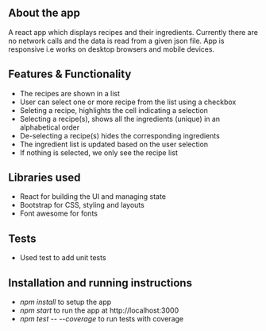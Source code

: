 ## About the app
A react app which displays recipes and their ingredients. Currently there are no network calls and the data is read from a given json file. App is responsive i.e works on desktop browsers and mobile devices.

## Features & Functionality
* The recipes are shown in a list
* User can select one or more recipe from the list using a checkbox
* Seleting a recipe, highlights the cell indicating a selection
* Selecting a recipe(s), shows all the ingredients (unique) in an alphabetical order
* De-selecting a recipe(s) hides the corresponding ingredients
* The ingredient list is updated based on the user selection
* If nothing is selected, we only see the recipe list

## Libraries used
* React for building the UI and managing state
* Bootstrap for CSS, styling and layouts
* Font awesome for fonts

## Tests
* Used test to add unit tests

## Installation and running instructions
* *npm install* to setup the app
* *npm start* to run the app at http://localhost:3000
* *npm test -- --coverage* to run tests with coverage
